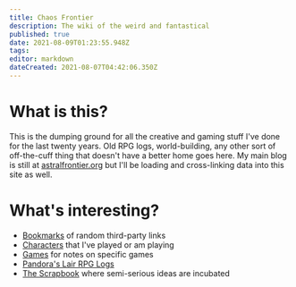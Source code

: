 ```yaml
---
title: Chaos Frontier
description: The wiki of the weird and fantastical
published: true
date: 2021-08-09T01:23:55.948Z
tags: 
editor: markdown
dateCreated: 2021-08-07T04:42:06.350Z
---
```


# What is this?
This is the dumping ground for all the creative and gaming stuff I've done for the last twenty years. Old RPG logs, world-building, any other sort of off-the-cuff thing that doesn't have a better home goes here. My main blog is still at [astralfrontier.org](https://astralfrontier.org/) but I'll be loading and cross-linking data into this site as well.

# What's interesting?
* [Bookmarks](bookmarks) of random third-party links
* [Characters](characters) that I've played or am playing
* [Games](games) for notes on specific games
* [Pandora's Lair RPG Logs](logs)
* [The Scrapbook](scrapbook) where semi-serious ideas are incubated